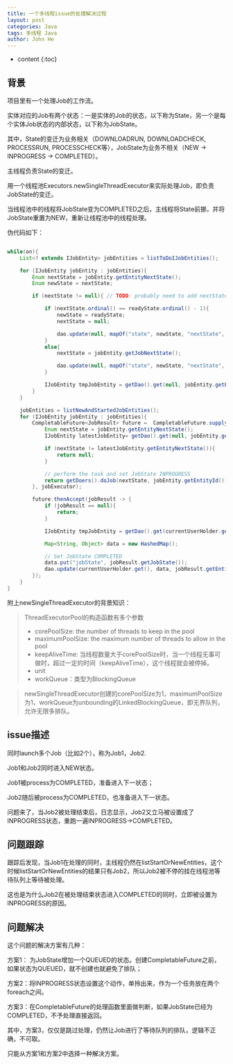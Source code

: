 ```yaml
---
title: 一个多线程issue的处理解决过程
layout: post
categories: Java
tags: 多线程 Java
author: John He
---
```


* content
{:toc}

## 背景

项目里有一个处理Job的工作流。

实体对应的Job有两个状态：一是实体的Job的状态，以下称为State，另一个是每个实体Job状态的内部状态，以下称为JobState。

其中，State的变迁为业务相关（DOWNLOADRUN, DOWNLOADCHECK, PROCESSRUN, PROCESSCHECK等），JobState为业务不相关（NEW -> INPROGRESS -> COMPLETED）。

主线程负责State的变迁。

用一个线程池Executors.newSingleThreadExecutor来实际处理Job，即负责JobState的变迁。

当线程池中的线程将JobState变为COMPLETED之后，主线程将State前挪，并将JobState重置为NEW，重新让线程池中的线程处理。

伪代码如下：

```java

while(on){
	List<? extends IJobEntity> jobEntities = listToDoIJobEntities();

	for (IJobEntity jobEntity : jobEntities){
		Enum nextState = jobEntity.getEntityNextState();
		Enum newState = nextState;

		if (nextState != null){ // TODO: probably need to add nextState != NULL in the sql query above

			if (nextState.ordinal() == readyState.ordinal() - 1){
				newState = readyState;
				nextState = null;

				dao.update(null, mapOf("state", newState, "nextState", nextState, "jobState", null), jobEntity.getEntityId());
			}
			else{
				nextState = jobEntity.getJobNextState();

				dao.update(null, mapOf("state", newState, "nextState", nextState, "jobState", JobState.NEW), jobEntity.getEntityId());
			}

			IJobEntity tmpJobEntity = getDao().get(null, jobEntity.getEntityId()).orElse(null);
		}
	}

	jobEntities = listNewAndStartedJobEntities();
	for (IJobEntity jobEntity : jobEntities){
		CompletableFuture<JobResult> future =  CompletableFuture.supplyAsync(() -> {
			Enum nextState = jobEntity.getEntityNextState();
			IJobEntity latestJobEntity= getDao().get(null, jobEntity.getEntityId()).orElse(null);

			if (nextState != latestJobEntity.getEntityNextState()){
				return null;
			}

			// perform the task and set JobState INPROGRESS
			return getDoers().doJob(nextState, jobEntity.getEntityId());
		}, jobExecutor);

		future.thenAccept(jobResult -> {
			if (jobResult == null){
				return;
			}

			IJobEntity tmpJobEntity = getDao().get(currentUserHolder.get(),jobResult.getEntityId()).orElse(null);

			Map<String, Object> data = new HashedMap();

			// Set JobState COMPLETED
			data.put("jobState", jobResult.getJobState());
			dao.update(currentUserHolder.get(), data, jobResult.getEntityId());
		});
	}
}

```

附上newSingleThreadExecutor的背景知识：

> ThreadExecutorPool的构造函数有多个参数
> - corePoolSize: the number of threads to keep in the pool
> - maximumPoolSize: the maximum number of threads to allow in the pool
> - keepAliveTime: 当线程数量大于corePoolSize时，当一个线程无事可做时，超过一定的时间（keepAliveTime），这个线程就会被停掉。
> - unit
> - workQueue：类型为BlockingQueue<Runnable>

> newSingleThreadExecutor创建的corePoolSize为1，maximumPoolSize为1，workQueue为unbounding的LinkedBlockingQueue，即无界队列，允许无限多排队。

## issue描述

同时launch多个Job（比如2个），称为Job1，Job2.

Job1和Job2同时进入NEW状态。

Job1被process为COMPLETED，准备进入下一状态；

Job2随后被process为COMPLETED，也准备进入下一状态。

问题来了，当Job2被处理结束后，日志显示，Job2又立马被设置成了INPROGRESS状态，重跑一遍INPROGRESS->COMPLETED。

## 问题跟踪

跟踪后发现，当Job1在处理的同时，主线程仍然在listStartOrNewEntities，这个时候listStartOrNewEntities的结果只有Job2，所以Job2被不停的挂在线程池等待队列上等待被处理。

这也是为什么Job2在被处理结束状态进入COMPLETED的同时，立即被设置为INPROGRESS的原因。


## 问题解决

这个问题的解决方案有几种：

方案1： 为JobState增加一个QUEUED的状态。创建CompletableFuture之前，如果状态为QUEUED，就不创建也就避免了排队；

方案2：将INPROGRESS状态设置这个动作，单拎出来，作为一个任务放在两个foreach之间。

方案3：在CompletableFuture的处理函数里面做判断，如果JobState已经为COMPLETED，不予处理直接返回。

其中，方案3，仅仅是跳过处理，仍然让Job进行了等待队列的排队，逻辑不正确，不可取。

只能从方案1和方案2中选择一种解决方案。
